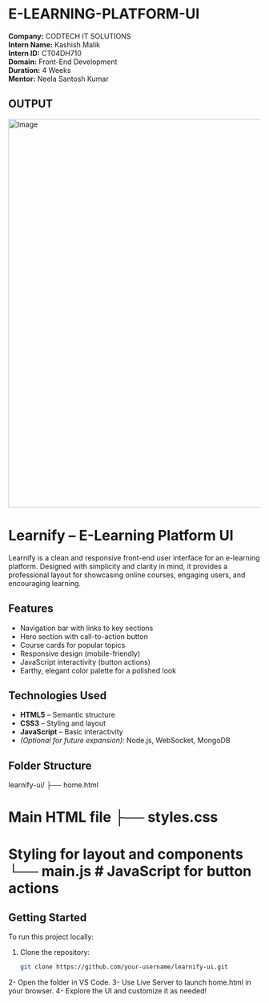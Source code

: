 # E-LEARNING-PLATFORM-UI
**Company:** CODTECH IT SOLUTIONS  
**Intern Name:** Kashish Malik  
**Intern ID:** CT04DH710  
**Domain:** Front-End Development  
**Duration:** 4 Weeks  
**Mentor:** Neela Santosh Kumar

## OUTPUT
<img width="1210" height="775" alt="Image" src="https://github.com/user-attachments/assets/7e735e9f-e66e-48e9-bf15-87ef86cdb27d" />

# Learnify – E-Learning Platform UI

Learnify is a clean and responsive front-end user interface for an e-learning platform. Designed with simplicity and clarity in mind, it provides a professional layout for showcasing online courses, engaging users, and encouraging learning.

## Features

-  Navigation bar with links to key sections
-  Hero section with call-to-action button
-  Course cards for popular topics
-  Responsive design (mobile-friendly)
-  JavaScript interactivity (button actions)
-  Earthy, elegant color palette for a polished look

##  Technologies Used

- **HTML5** – Semantic structure
- **CSS3** – Styling and layout
- **JavaScript** – Basic interactivity
- *(Optional for future expansion)*: Node.js, WebSocket, MongoDB

##  Folder Structure
learnify-ui/ ├── home.html   
# Main HTML file ├── styles.css  
# Styling for layout and components └── main.js         # JavaScript for button actions

## Getting Started

To run this project locally:

1. Clone the repository:
   ```bash
   git clone https://github.com/your-username/learnify-ui.git

2- Open the folder in VS Code.
3- Use Live Server to launch home.html in your browser.
4- Explore the UI and customize it as needed!


